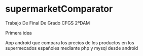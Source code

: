 # supermarketComparator
Trabajo De Final De Grado CFGS 2ºDAM

Primera idea

App android que compara los precios de los productos en los supermecados españoles mediante php y mysql desde android
